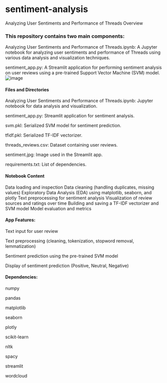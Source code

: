 # sentiment-analysis
Analyzing User Sentiments and Performance of Threads
Overview
### This repository contains two main components:

Analyzing User Sentiments and Performance of Threads.ipynb: A Jupyter notebook for analyzing user sentiments and performance of Threads using various data analysis and visualization techniques.

sentiment_app.py: A Streamlit application for performing sentiment analysis on user reviews using a pre-trained Support Vector Machine (SVM) model.
![image](https://github.com/user-attachments/assets/97ac1280-c72c-407b-8e51-a773afde7b77)

#### Files and Directories

Analyzing User Sentiments and Performance of Threads.ipynb: Jupyter notebook for data analysis and visualization.

sentiment_app.py: Streamlit application for sentiment analysis.

svm.pkl: Serialized SVM model for sentiment prediction.

tfidf.pkl: Serialized TF-IDF vectorizer.

threads_reviews.csv: Dataset containing user reviews.

sentiment.jpg: Image used in the Streamlit app.

requirements.txt: List of dependencies.

#### Notebook Content
Data loading and inspection
Data cleaning (handling duplicates, missing values)
Exploratory Data Analysis (EDA) using matplotlib, seaborn, and plotly
Text preprocessing for sentiment analysis
Visualization of review sources and ratings over time
Building and saving a TF-IDF vectorizer and SVM model
Model evaluation and metrics

#### App Features:

Text input for user review

Text preprocessing (cleaning, tokenization, stopword removal, lemmatization)

Sentiment prediction using the pre-trained SVM model

Display of sentiment prediction (Positive, Neutral, Negative)

#### Dependencies:

numpy

pandas

matplotlib

seaborn

plotly

scikit-learn

nltk

spacy

streamlit

wordcloud
